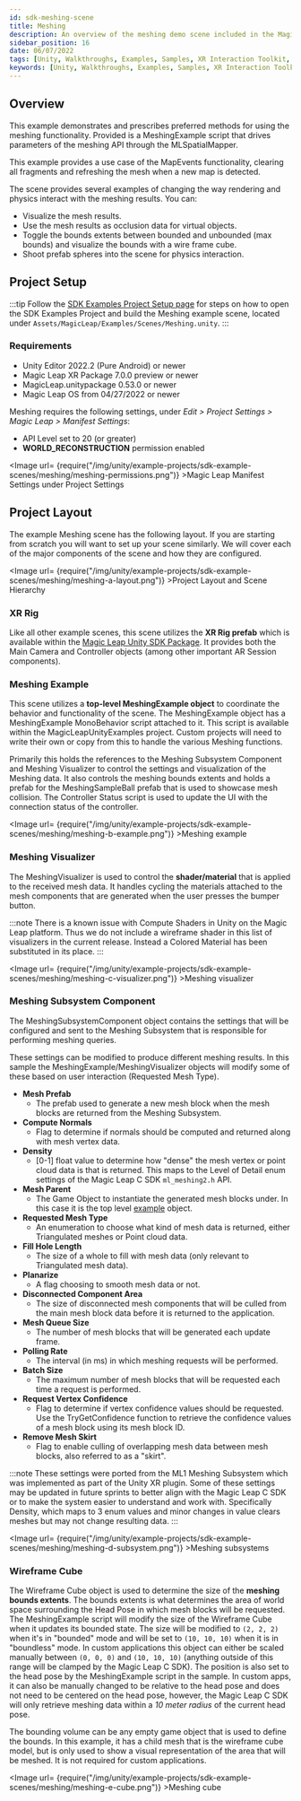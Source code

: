 ```yaml
---
id: sdk-meshing-scene
title: Meshing
description: An overview of the meshing demo scene included in the Magic Leap 2 Examples Project, which uses Unity's XR Interaction Toolkit.
sidebar_position: 16
date: 06/07/2022
tags: [Unity, Walkthroughs, Examples, Samples, XR Interaction Toolkit, Meshing]
keywords: [Unity, Walkthroughs, Examples, Samples, XR Interaction Toolkit, Meshing]
---
```



## Overview

This example demonstrates and prescribes preferred methods for using the meshing functionality. Provided is a MeshingExample script that drives parameters of the meshing API through the MLSpatialMapper.

This example provides a use case of the MapEvents functionality, clearing all fragments and refreshing the mesh when a new map is detected.

The scene provides several examples of changing the way rendering and physics interact with the meshing results. You can:

- Visualize the mesh results.
- Use the mesh results as occlusion data for virtual objects.
- Toggle the bounds extents between bounded and unbounded (max bounds) and visualize the bounds with a wire frame cube.
- Shoot prefab spheres into the scene for physics interaction.

## Project Setup

:::tip
Follow the [SDK Examples Project Setup page](/versioned_docs/version-14-Jun-2023/versioned_docs/version-14-Jun-2023/guides/unity/sdk-example-scenes/sdk-install-setup.md) for steps on how to open the SDK Examples Project and build the Meshing example scene, located under `Assets/MagicLeap/Examples/Scenes/Meshing.unity`.
:::

### Requirements

- Unity Editor 2022.2 (Pure Android) or newer
- Magic Leap XR Package 7.0.0 preview or newer
- MagicLeap.unitypackage 0.53.0 or newer
- Magic Leap OS from 04/27/2022 or newer

Meshing requires the following settings, under *Edit > Project Settings > Magic Leap > Manifest Settings*:

- API Level set to 20 (or greater)
- **WORLD_RECONSTRUCTION** permission enabled

<Image url= {require("/img/unity/example-projects/sdk-example-scenes/meshing/meshing-permissions.png")} >Magic Leap Manifest Settings under Project Settings</Image>

## Project Layout

The example Meshing scene has the following layout. If you are starting from scratch you will want to set up your scene similarly. We will cover each of the major components of the scene and how they are configured.

<Image url= {require("/img/unity/example-projects/sdk-example-scenes/meshing/meshing-a-layout.png")} >Project Layout and Scene Hierarchy</Image>

### XR Rig

Like all other example scenes, this scene utilizes the **XR Rig prefab** which is available within the [Magic Leap Unity SDK Package](/versioned_docs/version-14-Jun-2023/versioned_docs/version-14-Jun-2023/guides/unity/getting-started/configure-unity-settings.md). It provides both the Main Camera and Controller objects (among other important AR Session components).

### Meshing Example

This scene utilizes a **top-level MeshingExample object** to coordinate the behavior and functionality of the scene. The MeshingExample object has a MeshingExample MonoBehavior script attached to it. This script is available within the MagicLeapUnityExamples project. Custom projects will need to write their own or copy from this to handle the various Meshing functions.

Primarily this holds the references to the Meshing Subsystem Component and Meshing Visualizer to control the settings and visualization of the Meshing data. It also controls the meshing bounds extents and holds a prefab for the MeshingSampleBall prefab that is used to showcase mesh collision. The Controller Status script is used to update the UI with the connection status of the controller.

<Image url= {require("/img/unity/example-projects/sdk-example-scenes/meshing/meshing-b-example.png")} >Meshing example</Image>

### Meshing Visualizer

The MeshingVisualizer is used to control the **shader/material** that is applied to the received mesh data. It handles cycling the materials attached to the mesh components that are generated when the user presses the bumper button.

:::note
There is a known issue with Compute Shaders in Unity on the Magic Leap platform. Thus we do not include a wireframe shader in this list of visualizers in the current release. Instead a Colored Material has been substituted in its place.
:::

<Image url= {require("/img/unity/example-projects/sdk-example-scenes/meshing/meshing-c-visualizer.png")} >Meshing visualizer</Image>

### Meshing Subsystem Component

The MeshingSubsystemComponent object contains the settings that will be configured and sent to the Meshing Subsystem that is responsible for performing meshing queries.

These settings can be modified to produce different meshing results. In this sample the MeshingExample/MeshingVisualizer objects will modify some of these based on user interaction (Requested Mesh Type).

- **Mesh Prefab**
  - The prefab used to generate a new mesh block when the mesh blocks are returned from the Meshing Subsystem.
- **Compute Normals**
  - Flag to determine if normals should be computed and returned along with mesh vertex data.
- **Density**
  - [0-1] float value to determine how "dense" the mesh vertex or point cloud data is that is returned. This maps to the Level of Detail enum settings of the Magic Leap C SDK `ml_meshing2.h` API.
- **Mesh Parent**
  - The Game Object to instantiate the generated mesh blocks under. In this case it is the top level [example](#meshing-example) object.
- **Requested Mesh Type**
  - An enumeration to choose what kind of mesh data is returned, either Triangulated meshes or Point cloud data.
- **Fill Hole Length**
  - The size of a whole to fill with mesh data (only relevant to Triangulated mesh data).
- **Planarize**
  - A flag choosing to smooth mesh data or not.
- **Disconnected Component Area**
  - The size of disconnected mesh components that will be culled from the main mesh block data before it is returned to the application.
- **Mesh Queue Size**
  - The number of mesh blocks that will be generated each update frame.
- **Polling Rate**
  - The interval (in ms) in which meshing requests will be performed.
- **Batch Size**
  - The maximum number of mesh blocks that will be requested each time a request is performed.
- **Request Vertex Confidence**
  - Flag to determine if vertex confidence values should be requested. Use the TryGetConfidence function to retrieve the confidence values of a mesh block using its mesh block ID.
- **Remove Mesh Skirt**
  - Flag to enable culling of overlapping mesh data between mesh blocks, also referred to as a "skirt".

:::note
These settings were ported from the ML1 Meshing Subsystem which was implemented as part of the Unity XR plugin. Some of these settings may be updated in future sprints to better align with the Magic Leap C SDK or to make the system easier to understand and work with. Specifically Density, which maps to 3 enum values and minor changes in value clears meshes but may not change resulting data.
:::

<Image url= {require("/img/unity/example-projects/sdk-example-scenes/meshing/meshing-d-subsystem.png")} >Meshing subsystems</Image>

### Wireframe Cube

The Wireframe Cube object is used to determine the size of the **meshing bounds extents**. The bounds extents is what determines the area of world space surrounding the Head Pose in which mesh blocks will be requested. The MeshingExample script will modify the size of the Wireframe Cube when it updates its bounded state. The size will be modified to `(2, 2, 2)` when it's in "bounded" mode and will be set to `(10, 10, 10)` when it is in "boundless" mode.  In custom applications this object can either be scaled manually between `(0, 0, 0)` and `(10, 10, 10)` (anything outside of this range will be clamped by the Magic Leap C SDK). The position is also set to the head pose by the MeshingExample script in the sample. In custom apps, it can also be manually changed to be relative to the head pose and does not need to be centered on the head pose, however, the Magic Leap C SDK will only retrieve meshing data within a *10 meter radius* of the current head pose.

The bounding volume can be any empty game object that is used to define the bounds. In this example, it has a child mesh that is the wireframe cube model, but is only used to show a visual representation of the area that will be meshed. It is not required for custom applications.

<Image url= {require("/img/unity/example-projects/sdk-example-scenes/meshing/meshing-e-cube.png")} >Meshing cube</Image>

